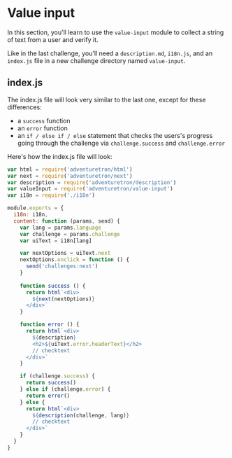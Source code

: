 # Value input

In this section, you'll learn to use the `value-input` module to collect a string of text from a user and verify it.

Like in the last challenge, you'll need a `description.md`, `i18n.js`, and an `index.js` file in a new challenge directory named `value-input`.

## index.js

The index.js file will look very similar to the last one, except for these differences:

- a `success` function
- an `error` function
- an `if / else if / else` statement that checks the users's progress going through the challenge via `challenge.success` and `challenge.error`

Here's how the index.js file will look:

```js
var html = require('adventuretron/html')
var next = require('adventuretron/next')
var description = require('adventuretron/description')
var valueInput = require('adventuretron/value-input')
var i18n = require('./i18n')

module.exports = {
  i18n: i18n,
  content: function (params, send) {
    var lang = params.language
    var challenge = params.challenge
    var uiText = i18n[lang]

    var nextOptions = uiText.next
    nextOptions.onclick = function () {
      send('challenges:next')
    }
  
    function success () {
      return html`<div>
        ${next(nextOptions)}
      </div>`
    }

    function error () {
      return html`<div>
        ${description}
        <h2>${uiText.error.headerText}</h2>
        // checktext
      </div>`
    }

    if (challenge.success) {
      return success()
    } else if (challenge.error) {
      return error()
    } else {
      return html`<div>
        ${description(challenge, lang)}
        // checktext
      </div>`
    }
  }
}

```